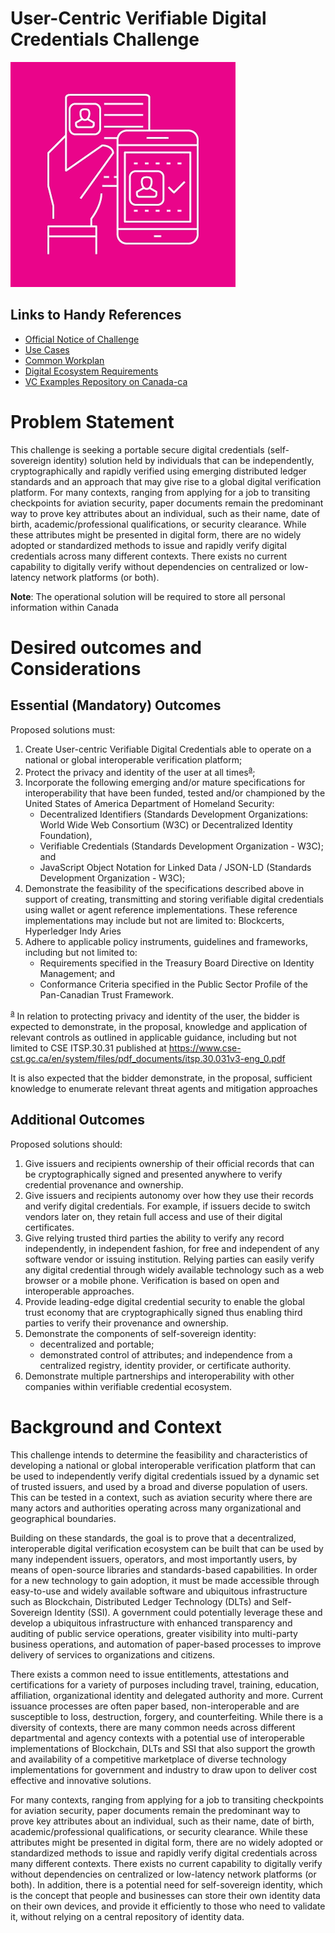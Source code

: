 # User-Centric Verifiable Digital Credentials Challenge
![UCVDCC Logo](images/ucvdcc.png)

## Links to Handy References

* [Official Notice of Challenge](https://www.ic.gc.ca/eic/site/101.nsf/eng/00068.html)
* [Use Cases](use-cases.md)
* [Common Workplan](common-workplan.md)
* [Digital Ecosystem Requirements](Digital-Ecosystem.md)
* [VC Examples Repository on Canada-ca](https://github.com/canada-ca/vc-examples-ca)

# Problem Statement
This challenge is seeking a portable secure digital credentials (self-sovereign identity) solution held by individuals that can be independently, cryptographically and rapidly verified using emerging distributed ledger standards and an approach that may give rise to a global digital verification platform. For many contexts, ranging from applying for a job to transiting checkpoints for aviation security, paper documents remain the predominant way to prove key attributes about an individual, such as their name, date of birth, academic/professional qualifications, or security clearance. While these attributes might be presented in digital form, there are no widely adopted or standardized methods to issue and rapidly verify digital credentials across many different contexts. There exists no current capability to digitally verify without dependencies on centralized or low-latency network platforms (or both).

**Note**: The operational solution will be required to store all personal information within Canada

# Desired outcomes and Considerations
## Essential (Mandatory) Outcomes
Proposed solutions must:

1. Create User-centric Verifiable Digital Credentials able to operate on a national or global interoperable verification platform;
2. Protect the privacy and identity of the user at all times<sup id="fnr-a">[a](#fn-a)</sup>;
3. Incorporate the following emerging and/or mature specifications for interoperability that have been funded, tested and/or championed by the United States of America Department of Homeland Security:
    * Decentralized Identifiers (Standards Development Organizations: World Wide Web Consortium (W3C) or Decentralized Identity Foundation),
    * Verifiable Credentials (Standards Development Organization - W3C); and
    * JavaScript Object Notation for Linked Data / JSON-LD (Standards Development Organization - W3C);
4. Demonstrate the feasibility of the specifications described above in support of creating, transmitting and storing verifiable digital credentials using wallet or agent reference implementations. These reference implementations may include but not are limited to: Blockcerts, Hyperledger Indy Aries
5. Adhere to applicable policy instruments, guidelines and frameworks, including but not limited to:
    * Requirements specified in the Treasury Board Directive on Identity Management; and
    * Conformance Criteria specified in the Public Sector Profile of the Pan-Canadian Trust Framework.

<sup><a name="fn-a">[a](#fnr-a)</a></sup>
In relation to protecting privacy and identity of the user, the bidder is expected to demonstrate, in the proposal, knowledge and application of relevant controls as outlined in applicable guidance, including but not limited to CSE ITSP.30.31 published at https://www.cse-cst.gc.ca/en/system/files/pdf_documents/itsp.30.031v3-eng_0.pdf

It is also expected that the bidder demonstrate, in the proposal, sufficient knowledge to enumerate relevant threat agents and mitigation approaches

## Additional Outcomes
Proposed solutions should:

1. Give issuers and recipients ownership of their official records that can be cryptographically signed and presented anywhere to verify credential provenance and ownership.
2. Give issuers and recipients autonomy over how they use their records and verify digital credentials. For example, if issuers decide to switch vendors later on, they retain full access and use of their digital certificates.
3. Give relying trusted third parties the ability to verify any record independently, in independent fashion, for free and independent of any software vendor or issuing institution. Relying parties can easily verify any digital credential through widely available technology such as a web browser or a mobile phone. Verification is based on open and interoperable approaches.
4. Provide leading-edge digital credential security to enable the global trust economy that are cryptographically signed thus enabling third parties to verify their provenance and ownership.
5. Demonstrate the components of self-sovereign identity:
    * decentralized and portable;
    * demonstrated control of attributes; and independence from a centralized registry, identity provider, or certificate authority.
6. Demonstrate multiple partnerships and interoperability with other companies within verifiable credential ecosystem.

# Background and Context
This challenge intends to determine the feasibility and characteristics of developing a national or global interoperable verification platform that can be used to independently verify digital credentials issued by a dynamic set of trusted issuers, and used by a broad and diverse population of users. This can be tested in a context, such as aviation security where there are many actors and authorities operating across many organizational and geographical boundaries. 

Building on these standards, the goal is to prove that a decentralized, interoperable digital verification ecosystem can be built that can be used by many independent issuers, operators, and most importantly users, by means of open-source libraries and standards-based capabilities. In order for a new technology to gain adoption, it must be made accessible through easy-to-use and widely available software and ubiquitous infrastructure such as Blockchain, Distributed Ledger Technology (DLTs) and Self-Sovereign Identity (SSI). A government could potentially leverage these and develop a ubiquitous infrastructure with enhanced transparency and auditing of public service operations, greater visibility into multi-party business operations, and automation of paper-based processes to improve delivery of services to organizations and citizens. 

There exists a common need to issue entitlements, attestations and certifications for a variety of purposes including travel, training, education, affiliation, organizational identity and delegated authority and more. Current issuance processes are often paper based, non-interoperable and are susceptible to loss, destruction, forgery, and counterfeiting. While there is a diversity of contexts, there are many common needs across different departmental and agency contexts with a potential use of interoperable implementations of Blockchain, DLTs and SSI that also support the growth and availability of a competitive marketplace of diverse technology implementations for government and industry to draw upon to deliver cost effective and innovative solutions. 

For many contexts, ranging from applying for a job to transiting checkpoints for aviation security, paper documents remain the predominant way to prove key attributes about an individual, such as their name, date of birth, academic/professional qualifications, or security clearance. While these attributes might be presented in digital form, there are no widely adopted or standardized methods to issue and rapidly verify digital credentials across many different contexts. There exists no current capability to digitally verify without dependencies on centralized or low-latency network platforms (or both). In addition, there is a potential need for self-sovereign identity, which is the concept that people and businesses can store their own identity data on their own devices, and provide it efficiently to those who need to validate it, without relying on a central repository of identity data.

